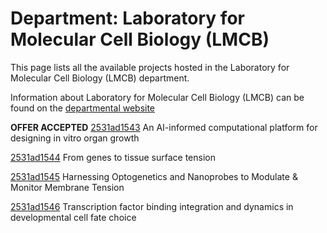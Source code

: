 # Department: **Laboratory for Molecular Cell Biology (LMCB)**

This page lists all the available projects hosted in the Laboratory for Molecular Cell Biology (LMCB) department.

Information about Laboratory for Molecular Cell Biology (LMCB) can be found on the [departmental website](https://www.ucl.ac.uk/lmcb)

**OFFER ACCEPTED** [2531ad1543](../projects/2531ad1543.md) An AI-informed computational platform for designing in vitro organ growth

[2531ad1544](../projects/2531ad1544.md) From genes to tissue surface tension

[2531ad1545](../projects/2531ad1545.md) Harnessing Optogenetics and Nanoprobes to Modulate & Monitor Membrane Tension

[2531ad1546](../projects/2531ad1546.md) Transcription factor binding integration and dynamics in developmental cell fate choice

